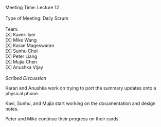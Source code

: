 Meeting Time: Lecture 12 \
\
Type of Meeting: Daily Scrum \
\
Team: \
    [X] Kaveri Iyer\
    [X] Mike Wang\
    [X] Karan Mageswaran\
    [X] Sunhu Choi\
    [X] Peter Liang\
    [X] Mujia Chen\
    [X] Anushka Vijay\
\
*Scribed Discussion*

Karan and Anushka work on trying to port the summary updates onto a physical phone.

Kavi, Sunhu, and Mujia start working on the documentation and design notes.

Peter and Mike continue their progress on their cards.

